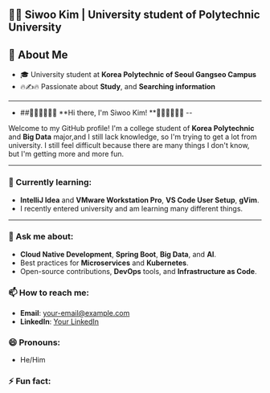 ## 👨‍🎓 Siwoo Kim | University student of Polytechnic University

🙊 **About Me**
--
- 🎓 University student at **Korea Polytechnic of Seoul Gangseo Campus**
- 🔥✍🔥 Passionate about **Study**, and **Searching information**
  
---

- ##🎉🎉🎉🙌🙌🙌 **Hi there, I'm Siwoo Kim! **🙌🙌🙌🎉🎉🎉
--

Welcome to my GitHub profile! I'm a college student of **Korea Polytechnic** and **Big Data** major,and I still lack knowledge, so I'm trying to get a lot from university. I still feel difficult because there are many things I don't know, but I'm getting more and more fun.

---

### 🌱 Currently learning:
- **IntelliJ Idea** and **VMware Workstation Pro**, **VS Code User Setup**, **gVim**.
- I recently entered university and am learning many different things.

---

### 💬 Ask me about:
- **Cloud Native Development**, **Spring Boot**, **Big Data**, and **AI**.
- Best practices for **Microservices** and **Kubernetes**.
- Open-source contributions, **DevOps** tools, and **Infrastructure as Code**.

### 📫 How to reach me:
- **Email**: your-email@example.com
- **LinkedIn**: [Your LinkedIn](https://www.linkedin.com/in/yourprofile)

### 😄 Pronouns:
- He/Him

### ⚡ Fun fact:
